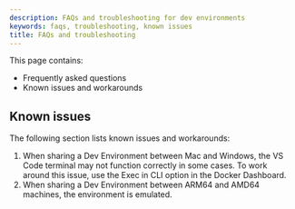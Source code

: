 ```yaml
---
description: FAQs and troubleshooting for dev environments
keywords: faqs, troubleshooting, known issues
title: FAQs and troubleshooting
---
```


This page contains:

- Frequently asked questions
- Known issues and workarounds

## Known issues

The following section lists known issues and workarounds:

1. When sharing a Dev Environment between Mac and Windows, the VS Code terminal may not function correctly in some cases. To work around this issue, use the Exec in CLI option in the Docker Dashboard.
2. When sharing a Dev Environment between ARM64 and AMD64 machines, the environment is emulated.

